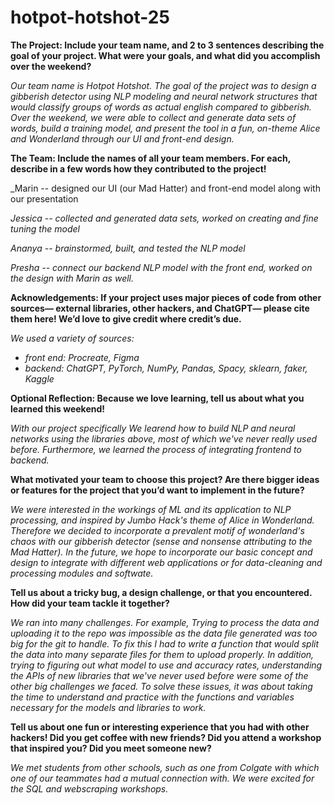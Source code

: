 # hotpot-hotshot-25
**The Project: Include your team name, and 2 to 3 sentences describing the goal of your project. What were your goals, and what did you accomplish over the weekend?**

_Our team name is Hotpot Hotshot. The goal of the project was to design a gibberish detector using NLP modeling and neural network structures that would classify groups of words as actual english compared to gibberish. Over the weekend, we were able to collect and generate data sets of words, build a training model, and present the tool in a fun, on-theme Alice and Wonderland through our UI and front-end design._

**The Team: Include the names of all your team members. For each, describe in a few words how they contributed to the project!**

_Marin -- designed our UI (our Mad Hatter) and front-end model along with our presentation

_Jessica -- collected and generated data sets, worked on creating and fine tuning the model_

_Ananya -- brainstormed, built, and tested the NLP model_

_Presha -- connect our backend NLP model with the front end, worked on the design with Marin as well._

**Acknowledgements: If your project uses major pieces of code from other sources— external libraries, other hackers, and ChatGPT— please cite them here! We’d love to give credit where credit’s due.**

_We used a variety of sources:_
 - _front end: Procreate, Figma_
 - _backend: ChatGPT, PyTorch, NumPy, Pandas, Spacy, sklearn, faker, Kaggle_

**Optional Reflection: Because we love learning, tell us about what you learned this weekend!**

_With our project specifically We learend how to build NLP and neural networks using the libraries above, most of which we've never really used before. Furthermore, we learned the process of integrating frontend to backend._

**What motivated your team to choose this project? Are there bigger ideas or features for the project that you’d want to implement in the future?**

_We were interested in the workings of ML and its application to NLP processing, and inspired by Jumbo Hack's theme of Alice in Wonderland. Therefore we decided to incorporate a prevalent motif of wonderland's chaos with our gibberish detector (sense and nonsense attributing to the Mad Hatter). 
In the future, we hope to incorporate our basic concept and design to integrate with different web applications or for data-cleaning and processing modules and softwate._

**Tell us about a tricky bug, a design challenge, or that you encountered. How did your team tackle it together?**

_We ran into many challenges. For example, Trying to process the data and uploading it to the repo was impossible as the data file generated was too big for the git to handle. To fix this I had to write a function that would split the data into many separate files for them to upload properly. In addition, trying to figuring out what model to use and accuracy rates, understanding the APIs of new libraries that we've never used before were some of the other big challenges we faced. To solve these issues, it was about taking the time to understand and practice with the functions and variables necessary for the models and libraries to work._

**Tell us about one fun or interesting experience that you had with other hackers! Did you get coffee with new friends? Did you attend a workshop that inspired you? Did you meet someone new?**

_We met students from other schools, such as one from Colgate with which one of our teammates had a mutual connection with. We were excited for the SQL and webscraping workshops._
